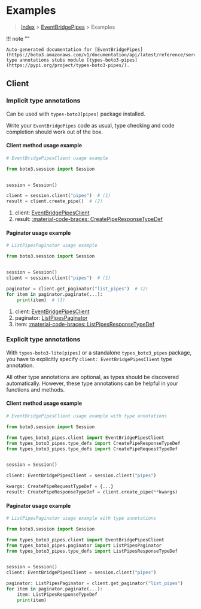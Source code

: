 # Examples

> [Index](../README.md) > [EventBridgePipes](./README.md) > Examples

!!! note ""

    Auto-generated documentation for [EventBridgePipes](https://boto3.amazonaws.com/v1/documentation/api/latest/reference/services/pipes.html#eventbridgepipes)
    type annotations stubs module [types-boto3-pipes](https://pypi.org/project/types-boto3-pipes/).

## Client

### Implicit type annotations

Can be used with `types-boto3[pipes]` package installed.

Write your `EventBridgePipes` code as usual,
type checking and code completion should work out of the box.


#### Client method usage example

```python
# EventBridgePipesClient usage example

from boto3.session import Session


session = Session()

client = session.client("pipes")  # (1)
result = client.create_pipe()  # (2)
```

1. client: [EventBridgePipesClient](./client.md)
2. result: [:material-code-braces: CreatePipeResponseTypeDef](./type_defs.md#createpiperesponsetypedef)



#### Paginator usage example

```python
# ListPipesPaginator usage example

from boto3.session import Session


session = Session()
client = session.client("pipes")  # (1)

paginator = client.get_paginator("list_pipes")  # (2)
for item in paginator.paginate(...):
    print(item)  # (3)
```

1. client: [EventBridgePipesClient](./client.md)
2. paginator: [ListPipesPaginator](./paginators.md#listpipespaginator)
3. item: [:material-code-braces: ListPipesResponseTypeDef](./type_defs.md#listpipesresponsetypedef)




### Explicit type annotations

With `types-boto3-lite[pipes]`
or a standalone `types_boto3_pipes` package, you have to explicitly specify `client: EventBridgePipesClient` type annotation.

All other type annotations are optional, as types should be discovered automatically.
However, these type annotations can be helpful in your functions and methods.


#### Client method usage example

```python
# EventBridgePipesClient usage example with type annotations

from boto3.session import Session

from types_boto3_pipes.client import EventBridgePipesClient
from types_boto3_pipes.type_defs import CreatePipeResponseTypeDef
from types_boto3_pipes.type_defs import CreatePipeRequestTypeDef


session = Session()

client: EventBridgePipesClient = session.client("pipes")

kwargs: CreatePipeRequestTypeDef = {...}
result: CreatePipeResponseTypeDef = client.create_pipe(**kwargs)
```



#### Paginator usage example

```python
# ListPipesPaginator usage example with type annotations

from boto3.session import Session

from types_boto3_pipes.client import EventBridgePipesClient
from types_boto3_pipes.paginator import ListPipesPaginator
from types_boto3_pipes.type_defs import ListPipesResponseTypeDef


session = Session()
client: EventBridgePipesClient = session.client("pipes")

paginator: ListPipesPaginator = client.get_paginator("list_pipes")
for item in paginator.paginate(...):
    item: ListPipesResponseTypeDef
    print(item)
```




